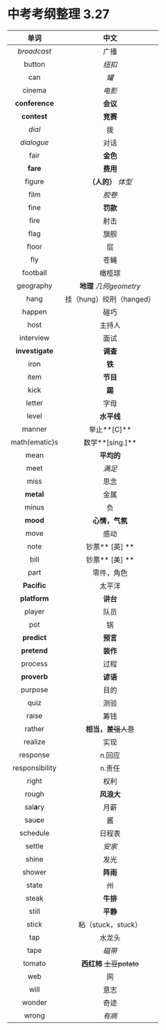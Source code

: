 # 中考考纲整理 3.27

|      单词       |           中文            |
| :-------------: | :-----------------------: |
|   *broadcast*   |           广播            |
|     button      |          *纽扣*           |
|       can       |           *罐*            |
|     cinema      |          *电影*           |
| **conference**  |         **会议**          |
|   **contest**   |         **竞赛**          |
|     *dial*      |            拨             |
|   *dialogue*    |           对话            |
|      fair       |         **金色**          |
|    **fare**     |         **费用**          |
|     figure      |    **（人的）** *体型*    |
|      film       |          *胶卷*           |
|      fine       |         **罚款**          |
|      fire       |           射击            |
|      flag       |           旗舰            |
|      floor      |            层             |
|       fly       |           苍蝇            |
|    football     |          橄榄球           |
|    geography    |  **地理** *几何geometry*  |
|      hang       | 挂（hung）绞刑（hanged）  |
|     happen      |           碰巧            |
|      host       |          主持人           |
|    interview    |           面试            |
| **investigate** |         **调查**          |
|      iron       |          **铁**           |
|      item       |         **节目**          |
|      kick       |          **踢**           |
|     letter      |           字母            |
|      level      |        **水平线**         |
|     manner      |        举止**[C]**        |
|  math(ematic)s  |      数学**[sing.]**      |
|      mean       |        **平均的**         |
|      meet       |          *满足*           |
|      miss       |           思念            |
|    **metal**    |           金属            |
|      minus      |            负             |
|    **mood**     |      **心情，气氛**       |
|      move       |           感动            |
|      note       |       钞票** [英] **        |
|      bill       |       钞票** [美] **        |
|      part       |        零件，角色         |
|   **Pacific**   |          太平洋           |
|  **platform**   |         **讲台**          |
|     player      |           队员            |
|       pot       |            锅             |
|   **predict**   |         **预言**          |
|   **pretend**   |         **装作**          |
|     process     |           过程            |
|   **proverb**   |         **谚语**          |
|     purpose     |           目的            |
|      quiz       |           测验            |
|      raise      |           筹钱            |
|     rather      |  **相当，差**~~强人意~~   |
|     realize     |           实现            |
|    response     |          n.回应           |
| responsibility  |          n.责任           |
|      right      |           权利            |
|      rough      |        **风浪大**         |
|   sal**a**ry    |           月薪            |
|    sau**c**e    |            酱             |
|    schedule     |          日程表           |
|     settle      |          *安家*           |
|      shine      |           发光            |
|     shower      |         **阵雨**          |
|      state      |            州             |
|      steak      |         **牛排**          |
|      still      |         **平静**          |
|      stick      |    粘（stuck，stuck）     |
|       tap       |          水龙头           |
|      tape       |          *磁带*           |
|     tomato      | **西红柿** ~~土豆potato~~ |
|       web       |            网             |
|      will       |           意志            |
|     wonder      |           奇迹            |
|      wrong      |          *有病*           |

